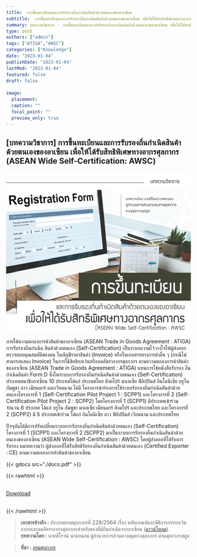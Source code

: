 ```yaml
---
title:  การขึ้นทะเบียนและการรับรองถิ่นกำเนิดสินค้าด้วยตนเองของอาเซียน 
subtitle:  การขึ้นทะเบียนและการรับรองถิ่นกำเนิดสินค้าด้วยตนเองของอาเซียน เพื่อให้ได้รับสิทธิพิเศษทางอากรศุลกากร (ASEAN Wide Self-Certification - AWSC) 
summary: บทความวิชาการ - การขึ้นทะเบียนและการรับรองถิ่นกำเนิดสินค้าด้วยตนเองของอาเซียน เพื่อให้ได้รับสิทธิพิเศษทางอากรศุลกากร (ASEAN Wide Self-Certification - AWSC)
type: post
authors: ["admin"]
tags: ["ATIGA","AWSC"]
categories: ["Knowledge"]
date: "2023-01-04"
publishDate: "2023-01-04"
lastMod: "2023-01-04"
featured: false
draft: false

image:
  placement:
  caption: ""
  focal_point: ""
  preview_only: true
---
```


## [บทความวิชาการ] การขึ้นทะเบียนและการรับรองถิ่นกำเนิดสินค้าด้วยตนเองของอาเซียน เพื่อให้ได้รับสิทธิพิเศษทางอากรศุลกากร (ASEAN Wide Self-Certification: AWSC)

![](featured.png)

ภายใต้ความตกลงการค้าสินค้าของอาเซียน (ASEAN Trade in Goods Agreement : ATIGA) การรับรองถิ่นกำเนิด สินค้าด้วยตนเอง (Self-Certification) เป็นระบบความไว้วางใจให้ผู้ส่งออกตรวจสอบคุณสมบัติของตน ในบัญชีราคาสินค้า (Invoice) หรือในเอกสารทางการค้าอื่น ๆ (กรณีไม่สามารถแสดง Invoice) ในการใช้สิทธิยกเว้นหรือลดอัตราอากรศุลกากร ตามความตกลงการค้าสินค้าของอาเซียน (ASEAN Trade in Goods Agreement : ATIGA) แทนการใช้หนังสือรับรอง ถิ่นกำเนิดสินค้า Form D ซึ่งในระบบการรับรองถิ่นกำเนิดสินค้าด้วยตนเอง (Self-Certification) ประเทศสมาชิกอาเซียน 10 ประเทศได้แก่ ประเทศไทย สิงคโปร์ มาเลเซีย ฟิลิปปินส์ อินโดนีเซีย บรูไน กัมพูชา ลาว เมียนมาร์ และเวียดนาม ได้มี โครงการนําร่องการใช้ระบบรับรองถิ่นกำเนิดสินค้าด้วยตนเองโครงการที่ 1 (Self-Certification Pilot Project 1 : SCPP1) และโครงการที่ 2 (Self-Certification Pilot Project 2 : SCPP2) โดยโครงการที่ 1 (SCPP1) มีประเทศเข้าร่วมจำนวน 6 ประเทศ ได้แก่ บรูไน กัมพูชา มาเลเซีย เมียนมาร์ สิงคโปร์ และประเทศไทย และโครงการที่ 2 (SCPP2) มี 5 ประเทศเข้าร่วม ได้แก่ อินโดนีเซีย ลาว ฟิลิปปินส์ เวียดนาม และประเทศไทย

ปัจจุบันได้มีการปรับเปลี่ยนระบบการรับรองถิ่นกำเนิดสินค้าด้วยตนเอง (Self-Certification) โครงการที่ 1 (SCPP1) และโครงการที่ 2 (SCPP2) มาเป็นระบบการรับรองถิ่นกำเนิดสินค้าด้วยตนเองของอาเซียน (ASEAN Wide Self-Certification : AWSC) โดยผู้ส่งออกที่ได้รับการรับรอง หมายความว่า ผู้ส่งออกที่ได้รับสิทธิรับรองถิ่นกำเนิดสินค้าด้วยตนเอง (Certified Exporter : CE) ตามความตกลงการค้าสินค้าของอาเซียน 

{{< gdocs src="./docs.pdf" >}}


{{< rawhtml >}}
<br>

<br>
<div class="article-tags">
<a class="badge badge-danger" href="./docs.pdf" target="_blank" id="download_files_new">Download</a>

</div>
<br>

{{< /rawhtml >}}

> **เอกสารอ้างอิง :** ประกาศกรมศุลกากรที่ 229/2564 เรื่อง หลักเกณฑ์และพิธีการการยกเว้นอากรและลดอัตราอากรศุลกากรสำหรับของที่มีถิ่นกำเนิดจากอาเซียน ([ดาวน์โหลด](https://www.customs.go.th/cont_strc_download_with_docno_date.php?lang=th&top_menu=menu_homepage&current_id=142329324146505f46464b48464b46)).  
> **บทความโดย :** นายศิโรจน์ นาคถนอม ผู้อํานวยการส่วนควบคุมทางศุลกากร ด่านศุลกากรสตูล


> **ที่มา :** [กรมศุลกากร](https://www.customs.go.th/cont_strc_simple_with_date.php?current_id=142329324149505f49464b4a464b47)